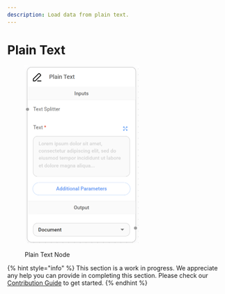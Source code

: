 ```yaml
---
description: Load data from plain text.
---
```


# Plain Text

<figure><img src="../../../.gitbook/assets/image (5) (1) (1) (1).png" alt="" width="263"><figcaption><p>Plain Text Node</p></figcaption></figure>

{% hint style="info" %}
This section is a work in progress. We appreciate any help you can provide in completing this section. Please check our [Contribution Guide](https://toi500.gitbook.io/flowise-docs/contributing) to get started.
{% endhint %}
